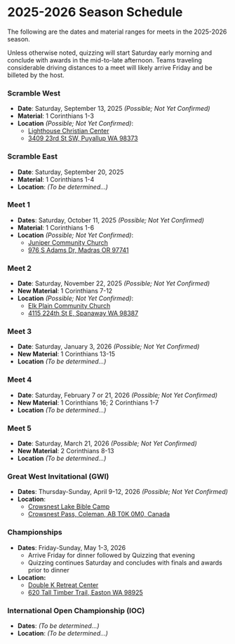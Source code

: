# 2025-2026 Season Schedule

The following are the dates and material ranges for meets in the 2025-2026 season.

Unless otherwise noted, quizzing will start Saturday early morning and conclude with awards in the mid-to-late afternoon. Teams traveling considerable driving distances to a meet will likely arrive Friday and be billeted by the host.

### Scramble West

- **Date**: Saturday, September 13, 2025 *(Possible; Not Yet Confirmed)*
- **Material**: 1 Corinthians 1-3
- **Location** *(Possible; Not Yet Confirmed)*:
    - [Lighthouse Christian Center](https://lighthousehome.org)
    - [3409 23rd St SW, Puyallup WA 98373](https://google.com/maps/dir//3409+23rd+St+SW,+Puyallup+WA+98373)

### Scramble East

- **Date**: Saturday, September 20, 2025
- **Material**: 1 Corinthians 1-4
- **Location**: *(To be determined...)*

### Meet 1

- **Dates**: Saturday, October 11, 2025 *(Possible; Not Yet Confirmed)*
- **Material**: 1 Corinthians 1-6
- **Location** *(Possible; Not Yet Confirmed)*:
    - [Juniper Community Church](https://junipercc.com)
    - [976 S Adams Dr, Madras OR 97741](https://google.com/maps/dir//976+S+Adams+Dr,+Madras+OR+97741)

### Meet 2

- **Date**: Saturday, November 22, 2025 *(Possible; Not Yet Confirmed)*
- **New Material**: 1 Corinthians 7-12
- **Location** *(Possible; Not Yet Confirmed)*:
    - [Elk Plain Community Church](http://elkplain.org/)
    - [4115 224th St E, Spanaway WA 98387](https://google.com/maps/dir//4115+224th+St+E,+Spanaway+WA+98387)

### Meet 3

- **Date**: Saturday, January 3, 2026 *(Possible; Not Yet Confirmed)*
- **New Material**: 1 Corinthians 13-15
- **Location** *(To be determined...)*

### Meet 4

- **Date**: Saturday, February 7 or 21, 2026 *(Possible; Not Yet Confirmed)*
- **New Material**: 1 Corinthians 16; 2 Corinthians 1-7
- **Location** *(To be determined...)*

### Meet 5

- **Date**: Saturday, March 21, 2026 *(Possible; Not Yet Confirmed)*
- **New Material**: 2 Corinthians 8-13
- **Location** *(To be determined...)*

### Great West Invitational (GWI)

- **Dates**: Thursday-Sunday, April 9-12, 2026 *(Possible; Not Yet Confirmed)*
- **Location**:
    - [Crowsnest Lake Bible Camp](https://crowcamp.ca)
    - [Crowsnest Pass, Coleman, AB T0K 0M0, Canada](https://google.com/maps/dir//Crowsnest+Lake+Bible+Camp/@49.6255545,-114.661002,17z)

### Championships

- **Dates**: Friday-Sunday, May 1-3, 2026
    - Arrive Friday for dinner followed by Quizzing that evening
    - Quizzing continues Saturday and concludes with finals and awards prior to dinner
- **Location:**
    - [Double K Retreat Center](https://doublek.org)
    - [620 Tall Timber Trail, Easton WA 98925](https://google.com/maps/dir//Double+K+Retreat+Center,+620+Tall+Timber+Trail,+Easton+WA+98925)

### International Open Championship (IOC)

- **Dates**: *(To be determined...)*
- **Location**: *(To be determined...)*
